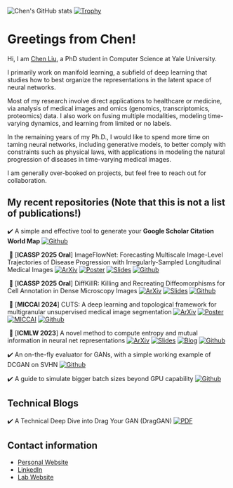 <!--
**ChenLiu-1996/ChenLiu-1996** is a ✨ _special_ ✨ repository because its `README.md` (this file) appears on your GitHub profile.
-->

![Chen's GitHub stats](https://github-readme-stats.vercel.app/api?username=ChenLiu-1996&show_icons=true&theme=gruvbox)
[![Trophy](https://github-profile-trophy.vercel.app/?username=chenliu-1996&theme=onedark)](https://github.com/ryo-ma/github-profile-trophy)

# Greetings from Chen!

Hi, I am [Chen Liu](https://chenliu-1996.github.io/), a PhD student in Computer Science at Yale University.

I primarily work on manifold learning, a subfield of deep learning that studies how to best organize the representations in the latent space of neural networks.
                                    
Most of my research involve direct applications to healthcare or medicine, via analysis of medical images and omics (genomics, transcriptomics, proteomics) data. I also work on fusing multiple modalities, modeling time-varying dynamics, and learning from limited or no labels.

In the remaining years of my Ph.D., I would like to spend more time on taming neural networks, including generative models, to better comply with constraints such as physical laws, with applications in modeling the natural progression of diseases in time-varying medical images.

I am generally over-booked on projects, but feel free to reach out for collaboration.

## My recent repositories (Note that this is not a list of publications!)
:heavy_check_mark: A simple and effective tool to generate your **Google Scholar Citation World Map** [![Github](https://img.shields.io/github/stars/ChenLiu-1996/CitationMap.svg?style=social&label=Stars)](https://github.com/ChenLiu-1996/CitationMap/)

&nbsp;🎉  [**ICASSP 2025 Oral**] ImageFlowNet: Forecasting Multiscale Image-Level Trajectories of Disease Progression with Irregularly-Sampled Longitudinal Medical Images [![ArXiv](https://img.shields.io/badge/ArXiv-ImageFlowNet-firebrick)](https://arxiv.org/abs/2406.14794) [![Poster](https://img.shields.io/badge/Poster-mint)](https://chenliu-1996.github.io/posters/ImageFlowNet_poster.pdf)  [![Slides](https://img.shields.io/badge/Slides-orange)](https://chenliu-1996.github.io/slides/ImageFlowNet_slides.pdf) [![Github](https://img.shields.io/github/stars/ChenLiu-1996/ImageFlowNet.svg?style=social&label=Stars)](https://github.com/ChenLiu-1996/ImageFlowNet/)

&nbsp;🎉  [**ICASSP 2025 Oral**] DiffKillR: Killing and Recreating Diffeomorphisms for Cell Annotation in Dense Microscopy Images [![ArXiv](https://img.shields.io/badge/ArXiv-DiffKillR-firebrick)](https://arxiv.org/abs/2410.03058) [![Slides](https://img.shields.io/badge/Slides-orange)](https://chenliu-1996.github.io/slides/DiffKillR_slides.pdf) [![Github](https://img.shields.io/github/stars/ChenLiu-1996/DiffKillR.svg?style=social&label=Stars)](https://github.com/ChenLiu-1996/DiffKillR/)

&nbsp;🎉  [**MICCAI 2024**] CUTS: A deep learning and topological framework for multigranular unsupervised medical image segmentation [![ArXiv](https://img.shields.io/badge/ArXiv-CUTS-firebrick)](https://arxiv.org/abs/2209.11359) [![Poster](https://img.shields.io/badge/Poster-mint)](https://chenliu-1996.github.io/posters/CUTS_MICCAI2024_poster.pdf) [![MICCAI](https://img.shields.io/badge/MICCAI-skyblue)](https://link.springer.com/chapter/10.1007/978-3-031-72111-3_15) [![Github](https://img.shields.io/github/stars/ChenLiu-1996/CUTS.svg?style=social&label=Stars)](https://github.com/ChenLiu-1996/CUTS/)

&nbsp;🎉  [**ICMLW 2023**] A novel method to compute entropy and mutual information in neural net representations [![ArXiv](https://img.shields.io/badge/ArXiv-DSE-firebrick)](https://arxiv.org/abs/2312.04823) [![Slides](https://img.shields.io/badge/Slides-orange)](https://chenliu-1996.github.io/slides/DSE_slides.pdf) [![Blog](https://img.shields.io/badge/Blog-firebrick)](https://chenliu-1996.github.io/blogs/Explain_DSE_DSMI/main.pdf) [![Github](https://img.shields.io/github/stars/ChenLiu-1996/DiffusionSpectralEntropy.svg?style=social&label=Stars)](https://github.com/ChenLiu-1996/DiffusionSpectralEntropy/)

:heavy_check_mark: An on-the-fly evaluator for GANs, with a simple working example of DCGAN on SVHN [![Github](https://img.shields.io/github/stars/ChenLiu-1996/GAN-evaluator.svg?style=social&label=Stars)](https://github.com/ChenLiu-1996/GAN-evaluator/)

:heavy_check_mark: A guide to simulate bigger batch sizes beyond GPU capability [![Github](https://img.shields.io/github/stars/ChenLiu-1996/SimulateBiggerBatchSize.svg?style=social&label=Stars)](https://github.com/ChenLiu-1996/SimulateBiggerBatchSize/)

## Technical Blogs

:heavy_check_mark: A Technical Deep Dive into Drag Your GAN (DragGAN) [![PDF](https://img.shields.io/badge/PDF-silver)](https://chenliu-1996.github.io/blogs/ExplainDragGAN/main.pdf)


## Contact information
- [Personal Website](https://chenliu-1996.github.io/)
- [LinkedIn](https://www.linkedin.com/in/chenliu1996/)
- [Lab Website](https://krishnaswamylab.org/members)

